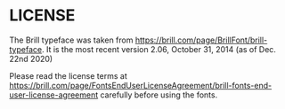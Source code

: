 # LICENSE

The Brill typeface was taken from https://brill.com/page/BrillFont/brill-typeface. It is the most recent version 2.06, October 31, 2014 (as of Dec. 22nd 2020)

Please read the license terms at https://brill.com/page/FontsEndUserLicenseAgreement/brill-fonts-end-user-license-agreement carefully before using the fonts.